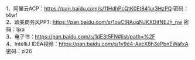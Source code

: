 1、阿里云ACP：https://pan.baidu.com/s/11HdhPcQtK0Et841ur3HzPQ 密码：t4wf  
2、欧美商务风PPT: https://pan.baidu.com/s/1ouCtRAugNJKXDjfNEJh_nw 密码：ljxa  
3、电子书：https://pan.baidu.com/s/1dE3t5FN#list/path=%2F  
4、IntelliJ IDEA视频：https://pan.baidu.com/s/1v9e4-AxcX8h3ePbnEWafxA 密码：zi26  
